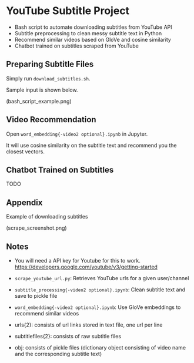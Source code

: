 # YouTube Subtitle Project
- Bash script to automate downloading subtitles from YouTube API
- Subtitle preprocessing to clean messy subtitle text in Python
- Recommend similar videos based on GloVe and cosine similarity
- Chatbot trained on subtitles scraped from YouTube

## Preparing Subtitle Files

Simply run `download_subtitles.sh`.

Sample input is shown below.

(bash_script_example.png)

## Video Recommendation

Open `word_embedding{-video2 optional}.ipynb` in Jupyter.

It will use cosine similarity on the subtitle text and recommend you the closest vectors.

## Chatbot Trained on Subtitles

TODO

## Appendix

Example of downloading subtitles

(scrape_screenshot.png)

## Notes

- You will need a API key for Youtube for this to work.
https://developers.google.com/youtube/v3/getting-started

- `scrape_youtube_url.py`: Retrieves YouTube urls for a given user/channel
- `subtitle_processing{-video2 optional}.ipynb`: Clean subtitle text and save to pickle file
- `word_embedding{-video2 optional}.ipynb`: Use GloVe embeddings to recommend similar videos
- urls{2}: consists of url links stored in text file, one url per line
- subtitlefiles{2}: consists of raw subtitle files
- obj: consists of pickle files (dictionary object consisting of video name and the corresponding subtitle text)


